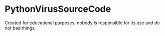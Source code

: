 # PythonVirusSourceCode
Created for educational purposes, nobody is responsible for its use and do not bad things.
